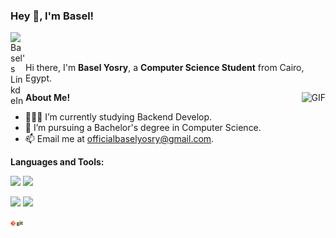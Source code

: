 <!-- <h3 title="hehehe"> Hi there! 👋</h3> -->

<!--
**BaselxD/BaselxD** is a ✨ _special_ ✨ repository because its `README.md` (this file) appears on your GitHub profile.

Here are some ideas to get you started:

- 🔭 I’m currently working on ...
- 🌱 I’m currently learning ...
- 👯 I’m looking to collaborate on ...
- 🤔 I’m looking for help with ...
- 💬 Ask me about ...
- 📫 How to reach me: ...
- 😄 Pronouns: ...
- ⚡ Fun fact: ...
-->
<h3 title="hehehe"> Hey 👋, I'm Basel!</h3>

<a href="https://www.linkedin.com/in/basel-yosry-27b464276/">
  <img align="left" alt="Basel's LinkdeIn" width="24px" src="https://cdn.jsdelivr.net/npm/simple-icons@v3/icons/linkedin.svg" />
</a>
<br>
<br />

Hi there, I'm **Basel Yosry**, a **Computer Science Student**  from Cairo, Egypt.
 <!-- Currently, I'm a Community Team Member 🙍🏽‍♂️ [@CallmeMehdi](https://github.com/CallmeMehdi), Kaggler 👨🏽‍💻 [@Kaggle](https://www.kaggle.com/mehdimabrouki), and an Artificial Intelligence intern 👨🏽‍💼.  -->

  <img align="right" alt="GIF" src="https://i.pinimg.com/originals/e4/26/70/e426702edf874b181aced1e2fa5c6cde.gif" />

**About Me!**

- 👨🏽‍💻 I’m currently studying Backend Develop.
- 💼 I’m pursuing a Bachelor's degree in Computer Science.
- 📫 Email me at [officialbaselyosry@gmail.com](mailto:officialbaselyosry@gmail.com).
 <!--- 📝 See my [Curriculum Vitae](https://drive.google.com/file/d/1PxlxLA6vGXslYmwybcA_dlr4uQhq-tkm/view?usp=sharing) to get more info. -->


**Languages and Tools:**  


<code><img height="20" src="https://github.com/get-icon/geticon/raw/master/icons/c-plusplus.svg"></code>
<code><img height="20" src="https://e7.pngegg.com/pngimages/328/221/png-clipart-c-programming-language-logo-microsoft-visual-studio-net-framework-javascript-icon-purple-logo.png"></code>

<code><img height="20" src="https://e7.pngegg.com/pngimages/673/239/png-clipart-entity-framework-core-asp-net-core-net-framework-microsoft-blue-text.png"></code>
<code><img height="20" src="https://upload.wikimedia.org/wikipedia/commons/thumb/e/ee/.NET_Core_Logo.svg/512px-.NET_Core_Logo.svg.png"></code>

<code><img height="20" src="https://raw.githubusercontent.com/github/explore/80688e429a7d4ef2fca1e82350fe8e3517d3494d/topics/git/git.png"></code>
